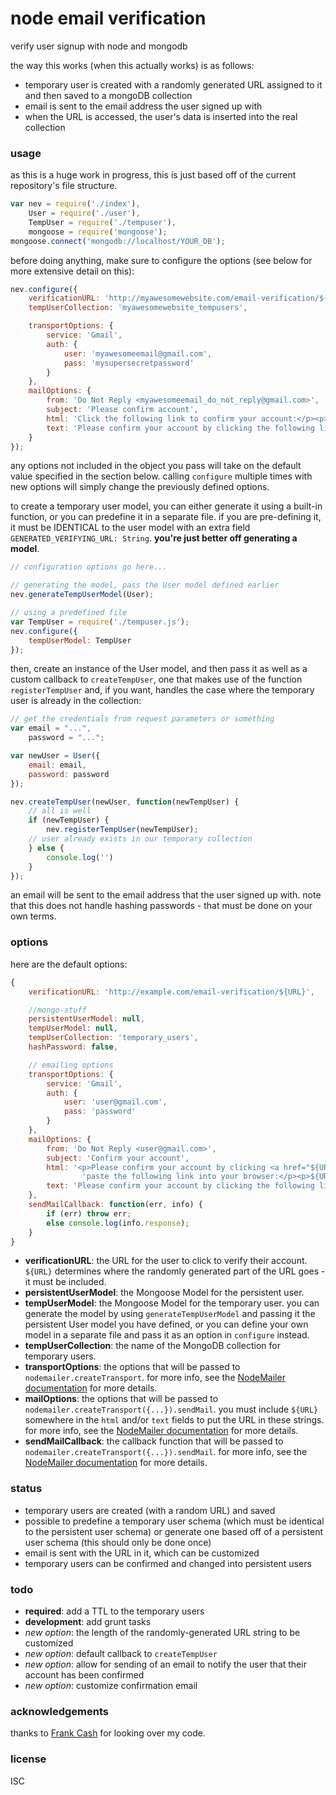 # node email verification
verify user signup with node and mongodb

the way this works (when this actually works) is as follows:

- temporary user is created with a randomly generated URL assigned to it and then saved to a mongoDB collection
- email is sent to the email address the user signed up with
- when the URL is accessed, the user's data is inserted into the real collection

### usage
as this is a huge work in progress, this is just based off of the current repository's file structure.

```javascript
var nev = require('./index'),
    User = require('./user'),
    TempUser = require('./tempuser'),
    mongoose = require('mongoose');
mongoose.connect('mongodb://localhost/YOUR_DB');
```

before doing anything, make sure to configure the options (see below for more extensive detail on this):
```javascript
nev.configure({
    verificationURL: 'http://myawesomewebsite.com/email-verification/${URL}',
    tempUserCollection: 'myawesomewebsite_tempusers',

    transportOptions: {
        service: 'Gmail',
        auth: {
            user: 'myawesomeemail@gmail.com',
            pass: 'mysupersecretpassword'
        }
    },
    mailOptions: {
        from: 'Do Not Reply <myawesomeemail_do_not_reply@gmail.com>',
        subject: 'Please confirm account',
        html: 'Click the following link to confirm your account:</p><p>${URL}</p>',
        text: 'Please confirm your account by clicking the following link: ${URL}'
    }
});
```

any options not included in the object you pass will take on the default value specified in the section below. calling ```configure``` multiple times with new options will simply change the previously defined options.

to create a temporary user model, you can either generate it using a built-in function, or you can predefine it in a separate file. if you are pre-defining it, it must be IDENTICAL to the user model with an extra field ```GENERATED_VERIFYING_URL: String```. **you're just better off generating a model**.

```javascript
// configuration options go here...

// generating the model, pass the User model defined earlier
nev.generateTempUserModel(User);

// using a predefined file
var TempUser = require('./tempuser.js');
nev.configure({
    tempUserModel: TempUser 
});
```

then, create an instance of the User model, and then pass it as well as a custom callback to ```createTempUser```, one that makes use of the function ```registerTempUser``` and, if you want, handles the case where the temporary user is already in the collection:

```javascript
// get the credentials from request parameters or something
var email = "...",
    password = "...";

var newUser = User({
    email: email,
    password: password
});

nev.createTempUser(newUser, function(newTempUser) {
    // all is well
    if (newTempUser) {
        nev.registerTempUser(newTempUser);
    // user already exists in our temporary collection
    } else {
        console.log('')
    }
});
```

an email will be sent to the email address that the user signed up with. note that this does not handle hashing passwords - that must be done on your own terms.

### options
here are the default options:
```javascript
{
    verificationURL: 'http://example.com/email-verification/${URL}',

    //mongo-stuff
    persistentUserModel: null,
    tempUserModel: null,
    tempUserCollection: 'temporary_users',
    hashPassword: false,

    // emailing options
    transportOptions: {
        service: 'Gmail',
        auth: {
            user: 'user@gmail.com',
            pass: 'password'
        }
    },
    mailOptions: {
        from: 'Do Not Reply <user@gmail.com>',
        subject: 'Confirm your account',
        html: '<p>Please confirm your account by clicking <a href="${URL}">this link</a>. If you are unable to do so, copy and ' +
                'paste the following link into your browser:</p><p>${URL}</p>',
        text: 'Please confirm your account by clicking the following link, or by copying and pasting it into your browser: ${URL}'
    },
    sendMailCallback: function(err, info) {
        if (err) throw err;
        else console.log(info.response);
    }
}
```

- **verificationURL**: the URL for the user to click to verify their account. ```${URL}``` determines where the randomly generated part of the URL goes - it must be included.
- **persistentUserModel**: the Mongoose Model for the persistent user.
- **tempUserModel**: the Mongoose Model for the temporary user. you can generate the model by using ```generateTempUserModel``` and passing it the persistent User model you have defined, or you can define your own model in a separate file and pass it as an option in ```configure``` instead.
- **tempUserCollection**: the name of the MongoDB collection for temporary users.
- **transportOptions**: the options that will be passed to ```nodemailer.createTransport```. for more info, see the [NodeMailer documentation](https://github.com/andris9/Nodemailer) for more details.
- **mailOptions**: the options that will be passed to ```nodemailer.createTransport({...}).sendMail```. you must include ```${URL}``` somewhere in the ```html``` and/or ```text``` fields to put the URL in these strings. for more info, see the [NodeMailer documentation](https://github.com/andris9/Nodemailer) for more details.
- **sendMailCallback**: the callback function that will be passed to ```nodemailer.createTransport({...}).sendMail```. for more info, see the [NodeMailer documentation](https://github.com/andris9/Nodemailer) for more details.

### status
- temporary users are created (with a random URL) and saved
- possible to predefine a temporary user schema (which must be identical to the persistent user schema) or generate one based off of a persistent user schema (this should only be done once)
- email is sent with the URL in it, which can be customized
- temporary users can be confirmed and changed into persistent users

### todo
- **required**: add a TTL to the temporary users
- **development**: add grunt tasks
- *new option*: the length of the randomly-generated URL string to be customized
- *new option*: default callback to ```createTempUser```
- *new option*: allow for sending of an email to notify the user that their account has been confirmed
- *new option*: customize confirmation email

### acknowledgements
thanks to [Frank Cash](https://github.com/frankcash) for looking over my code.

### license
ISC